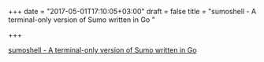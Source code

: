 +++
date = "2017-05-01T17:10:05+03:00"
draft = false
title = "sumoshell - A terminal-only version of Sumo written in Go "

+++

<p><a href="https://t.co/feBsyqiZPC">sumoshell - A terminal-only version of Sumo written in Go </a></p>